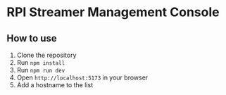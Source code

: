 # RPI Streamer Management Console

## How to use
1. Clone the repository
2. Run `npm install`
3. Run `npm run dev`
4. Open `http://localhost:5173` in your browser
5. Add a hostname to the list